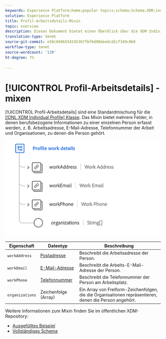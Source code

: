 ```yaml
---
keywords: Experience Platform;home;popular topics;schema;Schema;XDM;individual profile;fields;schemas;Schemas;Schema design;mixin;mixins;work details;profile work;
solution: Experience Platform
title: Profil-Arbeitsdetails-Mixin
topic: overview
description: Dieses Dokument bietet einen Überblick über die XDM Individual Profil-Klasse.
translation-type: tm+mt
source-git-commit: e58c669b5542453b7fbf6d90deedcd2cf349c0b6
workflow-type: tm+mt
source-wordcount: '139'
ht-degree: 7%

---
```



# [!UICONTROL Profil-Arbeitsdetails] -mixen

[!UICONTROL Profil-Arbeitsdetails] sind eine Standardmischung für die [[!DNL XDM Individual Profile] Klasse](../../classes/individual-profile.md). Das Mixin bietet mehrere Felder, in denen berufsbezogene Informationen zu einer einzelnen Person erfasst werden, z. B. Arbeitsadresse, E-Mail-Adresse, Telefonnummer der Arbeit und Organisationen, zu denen die Person gehört.

<img src="../../images/mixins/profile-work-details.png" width="550" /><br />

| Eigenschaft | Datentyp | Beschreibung |
| --- | --- | --- |
| `workAddress` | [Postadresse](../../data-types/postal-address.md) | Beschreibt die Arbeitsadresse der Person. |
| `workEmail` | [E-Mail-Adresse](../../data-types/email-address.md) | Beschreibt die Arbeits-E-Mail-Adresse der Person. |
| `workPhone` | [Telefonnummer](../../data-types/phone-number.md) | Beschreibt die Telefonnummer der Person am Arbeitsplatz. |
| `organizations` | Zeichenfolge (Array) | Ein Array von Freiform-Zeichenfolgen, die die Organisationen repräsentieren, denen die Person angehört. |

Weitere Informationen zum Mixin finden Sie im öffentlichen XDM-Repository:

* [Ausgefülltes Beispiel](https://github.com/adobe/xdm/blob/master/components/mixins/profile/profile-work-details.example.1.json)
* [Vollständiges Schema](https://github.com/adobe/xdm/blob/master/components/mixins/profile/profile-work-details.schema.json)